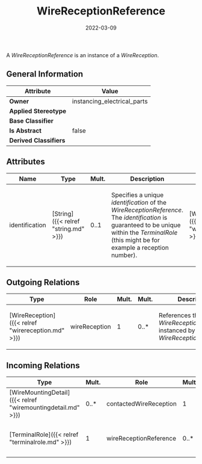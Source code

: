 ﻿---
title: WireReceptionReference
toc: false
type: specs
date: "2022-03-09"
draft: false
specification: VEC
version: 2.0.0
documentType: "Recommendation"
elementType: Class
classes:
  - WireReceptionReference
menu_name: vec-2.0.0
---
<p> A <i>WireReceptionReference</i> is an instance of a <i>WireReception</i>.      </p>

## General Information

| Attribute               | Value |
|-------------------------|-------|
| **Owner**               | instancing_electrical_parts |
| **Applied Stereotype**  |   |
| **Base Classifier**     |   |
| **Is Abstract**         | false |
| **Derived Classifiers** |   |

## Attributes
|  Name  |  Type  |  Mult.  |  Description  |  Owning Classifier  |
|--------|--------|---------|---------------|--------------|
|identification | [String]({{< relref "string.md" >}}) | 0..1 | <p> Specifies a unique <i>identification</i> of the <i>WireReceptionReference</i>. The <i>identification</i> is guaranteed to be unique within the <i>TerminalRole</i> (this might be for example a reception number).      </p> | [WireReceptionReference]({{< relref "wirereceptionreference.md" >}}) |

## Outgoing Relations
|    Type  |   Role   |   Mult.   |   Mult.   |   Description   |
|----------|----------|-----------|-----------|-----------------|
| [WireReception]({{< relref "wirereception.md" >}}) | wireReception | 1 | 0..* | <p> References the <i>WireReception</i> that is instanced by this <i>WireReceptionReference.</i>      </p> |
##  Incoming Relations
|    Type  |   Mult.  |   Role    |   Mult.   |   Description  |
|----------|----------|-----------|-----------|----------------|
| [WireMountingDetail]({{< relref "wiremountingdetail.md" >}}) | 0..* | contactedWireReception | 1 | References the WireReception that is used for the WireMounting. |
| [TerminalRole]({{< relref "terminalrole.md" >}}) | 1 | wireReceptionReference | 0..* | <p> Specifies the <i>WireReceptionReferences </i>of this <i>TerminalRole.</i>      </p> |
